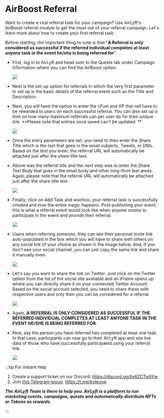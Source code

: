 # AirBoost Referral

Want to create a viral referral task for your campaign? Use AirLyft's AirBoost referral module to get the most out of your referral campaign. Let's learn more about how to create your first referral task. 

Before starting, the important thing to note is that "**A Referral is only considered as successful if the referred individual completes at least anyone task in the event he/she is being referred for**".

- First, log in to AirLyft and head over to the Quests tab under Campaign Information where you can find the AirBoost option.

    ![](../../images/airboostmain.png)

- Next is the set-up option for referrals in which the very first parameter to set up is the basic details of the referral event such as the Title and Description. 

- Next, you will have the option to enter the cFuel and XP that will have to be rewarded to users on each successful referral. You can also set up a limit on how many maximum referrals can per user do for their unique link. **Please note that entries once saved can't be updated. **

    ![](../../images/airboostentries.png) 

- Once the entry parameters are set, you need to then enter the Share Title which is the text that goes in the email subjects, Tweets, or DMs. Based on the text you enter, the referral URL will automatically be attached just after the share title text. 

- Above was the referral title and the next step was to enter the Share Text Body that goes in the email body and other long-form text areas. Again, please note that the referral URL will automatically be attached just after the share title text. 

    ![](../../images/airboosttitle.png)

- Finally, click on Add Task and woohoo, your referral task is successfully created and now the entire magic happens. Post-publishing your event, this is what a referral event would look like when anyone comes to participate in the event and provide their referral.

    ![](../../images/airboostpublic.png)

- Users when referring someone, they can see their personal invite link auto-populated in the box which you will have to share with others on any social link of your choice as shown in the image below. And, if you don't see your social channel, you can just copy the same link and share it manually even. 

    ![](../../images/airboostinvitelink.png)

- Let's say you want to share the link on Twitter. Just click on the Twitter option from the list of the social site available and an iFrame opens up where you can directly share it on your connected Twitter Account. Based on the social account selected, you need to share these with respective users and only then you can be considered for a referral.

    ![](../../images/airboostshare.png)

- Again, **A REFERRAL IS ONLY CONSIDERED AS SUCCESSFUL IF THE REFERRED INDIVIDUAL COMPLETES AT LEAST ANYONE TASK IN THE EVENT HE/SHE IS BEING REFERRED FOR**. 

- Now, say the person you have referred has completed at least one task. In that case, participants can now go to their AirLyft app and see live data of those who have successfully participated using your referral link. 

    ![](../../images/airboostrefentry.png)

:::tip For instant help

1. Create a support ticket on our Discord: https://discord.gg/bx6ZCTwbYw
2. Join [this Telegram group](https://t.me/kyteone): https://t.me/kyteone

**_The AirLyft Team is there to help you. AirLyft is a platform to run marketing events, campaigns, quests and automatically distribute NFTs or Tokens as rewards._**

:::